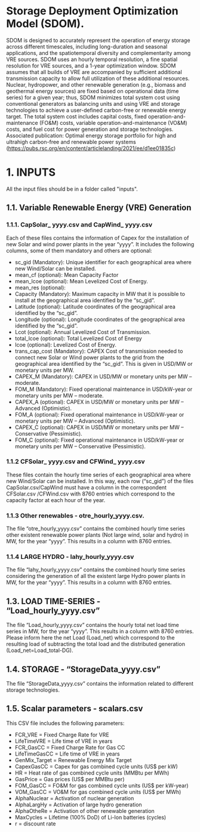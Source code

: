 # Storage Deployment Optimization Model (SDOM).
SDOM is designed to accurately represent the operation of energy storage across different timescales, including long-duration and seasonal applications, and the spatiotemporal diversity and complementarity among VRE sources. SDOM uses an hourly temporal resolution, a fine spatial resolution for VRE sources, and a 1-year optimization window. SDOM assumes that all builds of VRE are accompanied by sufficient additional transmission capacity to allow full utilization of these additional resources. Nuclear, hydropower, and other renewable generation (e.g., biomass and geothermal energy sources) are fixed based on operational data (time series) for a given year; thus, SDOM minimizes total system cost using conventional generators as balancing units and using VRE and storage technologies to achieve a user-defined carbon-free or renewable energy target. The total system cost includes capital costs, fixed operation-and-maintenance (FO&M) costs, variable operation-and-maintenance (VO&M) costs, and fuel cost for power generation and storage technologies.
Associated publication: Optimal energy storage portfolio for high and ultrahigh carbon-free and renewable power systems (https://pubs.rsc.org/en/content/articlelanding/2021/ee/d1ee01835c)

# 1. INPUTS
All the input files should be in a folder called "inputs".

## 1.1. Variable Renewable Energy (VRE) Generation

### 1.1.1.	CapSolar_ yyyy.csv and CapWind_ yyyy.csv
Each of these files contains the information of Capex for the installation of new Solar and wind power plants in the year “yyyy”. It includes the following columns, some of them mandatory and others are optional:
 - sc_gid (Mandatory): Unique identifier for each geographical area where new Wind/Solar can be installed.
 - mean_cf (optional): Mean Capacity Factor
 - mean_lcoe (optional): Mean Levelized Cost of Energy.
 - mean_res (optional):
 - Capacity (Mandatory): Maximum capacity in MW that it is possible to install at the geographical area identified by the “sc_gid”.
 - Latitude (optional): Latitude coordinates of the geographical area identified by the “sc_gid”.
 - Longitude (optional): Longitude coordinates of the geographical area identified by the “sc_gid”.
 - Lcot (optional): Annual Levelized Cost of Transmission.
 - total_lcoe (optional): Total Levelized Cost of Energy
 - lcoe (optional): Levelized Cost of Energy.
 - trans_cap_cost (Mandatory): CAPEX Cost of transmission needed to connect new Solar or Wind power plants to the grid from the geographical area identified by the “sc_gid”. This is given in USD/MW or monetary units per MW.
 - CAPEX_M (Mandatory): CAPEX in USD/MW or monetary units per MW – moderate.
 - FOM_M (Mandatory): Fixed operational maintenance in USD/kW-year or monetary units per MW – moderate.
 - CAPEX_A (optional): CAPEX in USD/MW or monetary units per MW – Advanced (Optimistic).
 - FOM_A (optional): Fixed operational maintenance in USD/kW-year or monetary units per MW – Advanced (Optimistic).
 - CAPEX_C (optional): CAPEX in USD/MW or monetary units per MW – Conservative (Pessimistic).
 - FOM_C (optional): Fixed operational maintenance in USD/kW-year or monetary units per MW – Conservative (Pessimistic).

### 1.1.2 CFSolar_ yyyy.csv and CFWind_ yyyy.csv
These files contain the hourly time series of each geographical area where new Wind/Solar can be installed.
In this way, each row (“sc_gid”) of the files CapSolar.csv/CapWind must have a column in the correspondent CFSolar.csv /CFWind.csv with 8760 entries which correspond to the capacity factor at each hour of the year.


### 1.1.3 Other renewables - otre_hourly_yyyy.csv.
The file “otre_hourly_yyyy.csv” contains the combined hourly time series other existent renewable power plants (Not large wind, solar and hydro) in MW, for the year “yyyy”. This results in a column with 8760 entries.
	
### 1.1.4 LARGE HYDRO - lahy_hourly_yyyy.csv
The file “lahy_hourly_yyyy.csv” contains the combined hourly time series considering the generation of all the existent large Hydro power plants in MW, for the year “yyyy”. This results in a column with 8760 entries.


## 1.3. LOAD TIME-SERIES - “Load_hourly_yyyy.csv”
The file “Load_hourly_yyyy.csv” contains the hourly total net load time series in MW, for the year “yyyy”. This results in a column with 8760 entries. Please inform here the net Load (Load_net) which correspond to the resulting load of subtracting the total load and the distributed generation (Load_net=Load_total-DG).

## 1.4. STORAGE - “StorageData_yyyy.csv”
The file “StorageData_yyyy.csv” contains the information related to different storage technologies.

## 1.5. Scalar parameters - scalars.csv
This CSV file includes the following parameters:

 - FCR_VRE = Fixed Charge Rate for VRE
 - LifeTimeVRE = Life time of VRE in years
 - FCR_GasCC =  Fixed Charge Rate for Gas CC
 - LifeTimeGasCC = Life time of VRE in years
 - GenMix_Target =  Renewable Energy Mix Target
 - CapexGasCC =  Capex for gas combined cycle units (US$ per kW)
 - HR =  Heat rate of gas combined cycle units (MMBtu per MWh)
 - GasPrice =  Gas prices (US$ per MMBtu per)
 - FOM_GasCC =  FO&M for gas combined cycle units (US$ per kW-year)
 - VOM_GasCC =  VO&M for gas combined cycle units (US$ per MWh)
 - AlphaNuclear =  Activation of nuclear generation
 - AlphaLargHy =  Activation of large hydro generation
 - AlphaOtheRe =  Activation of other renewable generation
 - MaxCycles =  Lifetime (100% DoD) of Li-Ion batteries (cycles)
 - r =  discount rate